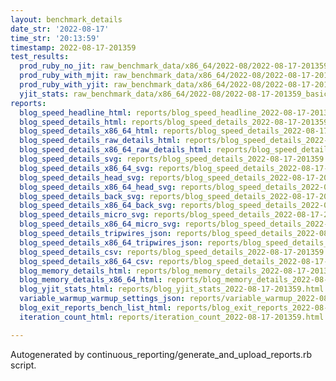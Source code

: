 ```yaml
---
layout: benchmark_details
date_str: '2022-08-17'
time_str: '20:13:59'
timestamp: 2022-08-17-201359
test_results:
  prod_ruby_no_jit: raw_benchmark_data/x86_64/2022-08/2022-08-17-201359_basic_benchmark_prod_ruby_no_jit.json
  prod_ruby_with_mjit: raw_benchmark_data/x86_64/2022-08/2022-08-17-201359_basic_benchmark_prod_ruby_with_mjit.json
  prod_ruby_with_yjit: raw_benchmark_data/x86_64/2022-08/2022-08-17-201359_basic_benchmark_prod_ruby_with_yjit.json
  yjit_stats: raw_benchmark_data/x86_64/2022-08/2022-08-17-201359_basic_benchmark_yjit_stats.json
reports:
  blog_speed_headline_html: reports/blog_speed_headline_2022-08-17-201359.html
  blog_speed_details_html: reports/blog_speed_details_2022-08-17-201359.html
  blog_speed_details_x86_64_html: reports/blog_speed_details_2022-08-17-201359.x86_64.html
  blog_speed_details_raw_details_html: reports/blog_speed_details_2022-08-17-201359.raw_details.html
  blog_speed_details_x86_64_raw_details_html: reports/blog_speed_details_2022-08-17-201359.x86_64.raw_details.html
  blog_speed_details_svg: reports/blog_speed_details_2022-08-17-201359.svg
  blog_speed_details_x86_64_svg: reports/blog_speed_details_2022-08-17-201359.x86_64.svg
  blog_speed_details_head_svg: reports/blog_speed_details_2022-08-17-201359.head.svg
  blog_speed_details_x86_64_head_svg: reports/blog_speed_details_2022-08-17-201359.x86_64.head.svg
  blog_speed_details_back_svg: reports/blog_speed_details_2022-08-17-201359.back.svg
  blog_speed_details_x86_64_back_svg: reports/blog_speed_details_2022-08-17-201359.x86_64.back.svg
  blog_speed_details_micro_svg: reports/blog_speed_details_2022-08-17-201359.micro.svg
  blog_speed_details_x86_64_micro_svg: reports/blog_speed_details_2022-08-17-201359.x86_64.micro.svg
  blog_speed_details_tripwires_json: reports/blog_speed_details_2022-08-17-201359.tripwires.json
  blog_speed_details_x86_64_tripwires_json: reports/blog_speed_details_2022-08-17-201359.x86_64.tripwires.json
  blog_speed_details_csv: reports/blog_speed_details_2022-08-17-201359.csv
  blog_speed_details_x86_64_csv: reports/blog_speed_details_2022-08-17-201359.x86_64.csv
  blog_memory_details_html: reports/blog_memory_details_2022-08-17-201359.html
  blog_memory_details_x86_64_html: reports/blog_memory_details_2022-08-17-201359.x86_64.html
  blog_yjit_stats_html: reports/blog_yjit_stats_2022-08-17-201359.html
  variable_warmup_warmup_settings_json: reports/variable_warmup_2022-08-17-201359.warmup_settings.json
  blog_exit_reports_bench_list_html: reports/blog_exit_reports_2022-08-17-201359.bench_list.html
  iteration_count_html: reports/iteration_count_2022-08-17-201359.html

---
```

Autogenerated by continuous_reporting/generate_and_upload_reports.rb script.
